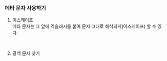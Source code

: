 ### 메타 문자 사용하기
1. 이스케이프</br>
메타 문자는 그 앞에 역슬래시를 붙여 문자 그대로 해석되게(이스케이프) 할 수 있다.</br>

</br>

2. 공백 문자 찾기
